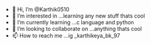 - 👋 Hi, I’m @Karthik0510
- 👀 I’m interested in ...learning any new stuff thats cool
- 🌱 I’m currently learning ...c language and python
- 💞️ I’m looking to collaborate on ...anything thats cool
- 📫 How to reach me ...ig _karthikeya_bk_97

<!---
Karthik0510/Karthik0510 is a ✨ special ✨ repository because its `README.md` (this file) appears on your GitHub profile.
You can click the Preview link to take a look at your changes.
--->
